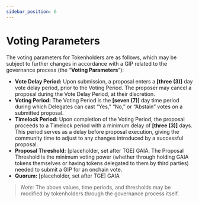 ```yaml
---
sidebar_position: 6
---
```


# Voting Parameters

The voting parameters for Tokenholders are as follows, which may be subject to further changes in accordance with a GIP related to the governance process (the “**Voting Parameters**”):

* **Vote Delay Period:** Upon submission, a proposal enters a **[three (3)]** day vote delay period, prior to the Voting Period. The proposer may cancel a proposal during the Vote Delay Period, at their discretion.
* **Voting Period:** The Voting Period is the **[seven (7)]** day time period during which Delegates can cast “Yes,” “No,” or “Abstain” votes on a submitted proposal.
* **Timelock Period:** Upon completion of the Voting Period, the proposal proceeds to a Timelock period with a minimum delay of **[three (3)]** days. This period serves as a delay before proposal execution, giving the community time to adjust to any changes introduced by a successful proposal.
* **Proposal Threshold:** [placeholder, set after TGE] GAIA. The Proposal Threshold is the minimum voting power (whether through holding GAIA tokens themselves or having tokens delegated to them by third parties) needed to submit a GIP for an onchain vote.
* **Quorum:** [placeholder, set after TGE] GAIA

> _Note:_ The above values, time periods, and thresholds may be modified by tokenholders through the governance process itself.
